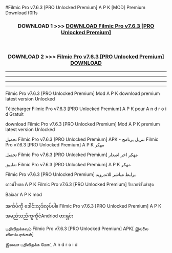 #Filmic Pro v7.6.3  [PRO Unlocked Premium] A P K [MOD] Premium Download f0l1s



<div align="center">

<h3>DOWNLOAD 1 >>> <a href="https://teeasianyam.web.app?sq=Filmic Pro v7.6.3  [PRO Unlocked Premium]">DOWNLOAD Filmic Pro v7.6.3  [PRO Unlocked Premium] </a></h3><br>

<h3>DOWNLOAD 2 >>> <a href="https://teeasianyam.web.app?sq=Filmic Pro v7.6.3  [PRO Unlocked Premium] ">Filmic Pro v7.6.3  [PRO Unlocked Premium]  DOWNLOAD </a></h3>

</div>


----------------------------------------------------------

----------------------------------------------------------

----------------------------------------------------------

----------------------------------------------------------


Filmic Pro v7.6.3  [PRO Unlocked Premium]  Mod A P K download premium latest version Unlocked

Télécharger Filmic Pro v7.6.3  [PRO Unlocked Premium]  A P K pour A n d r o i d Gratuit

download Filmic Pro v7.6.3  [PRO Unlocked Premium]  Mod A P K premium latest version Unlocked

تحميل Filmic Pro v7.6.3  [PRO Unlocked Premium]  APK - تنزيل برنامج Filmic Pro v7.6.3  [PRO Unlocked Premium]  A P K مهكر

تحميل Filmic Pro v7.6.3  [PRO Unlocked Premium]  مهكر اخر اصدار

تطبيق Filmic Pro v7.6.3  [PRO Unlocked Premium]  A P K مهكر

Filmic Pro v7.6.3  [PRO Unlocked Premium]  برابط مباشر للاندرويد

ดาวน์โหลด A P K Filmic Pro v7.6.3  [PRO Unlocked Premium]  รับเวอร์ชันล่าสุด

Baixar A P K mod

အက်ပ်ကို ဒေါင်းလုဒ်လုပ်ပါ။ Filmic Pro v7.6.3  [PRO Unlocked Premium]  A P K အမည်သည်ကူကိုင်Andriod ဗားရှင်း

பதிவிறக்கவும் Filmic Pro v7.6.3  [PRO Unlocked Premium]  APK[ இல்லை விளம்பரங்கள்] 
 
இலவச பதிவிறக்க மோட் A n d r o i d



